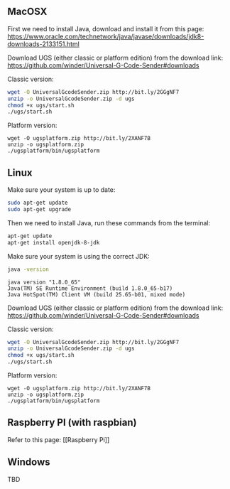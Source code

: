 ## MacOSX
First we need to install Java, download and install it from this page:
https://www.oracle.com/technetwork/java/javase/downloads/jdk8-downloads-2133151.html

Download UGS (either classic or platform edition) from the download link: https://github.com/winder/Universal-G-Code-Sender#downloads

Classic version:
```bash
wget -O UniversalGcodeSender.zip http://bit.ly/2GGgNF7
unzip -o UniversalGcodeSender.zip -d ugs
chmod +x ugs/start.sh
./ugs/start.sh
```

Platform version:
```
wget -O ugsplatform.zip http://bit.ly/2XANF7B
unzip -o ugsplatform.zip
./ugsplatform/bin/ugsplatform
```

## Linux

Make sure your system is up to date:
```bash
sudo apt-get update
sudo apt-get upgrade
```

Then we need to install Java, run these commands from the terminal: 
```bash
apt-get update
apt-get install openjdk-8-jdk
```

Make sure your system is using the correct JDK:
```bash
java -version
```

```
java version "1.8.0_65"
Java(TM) SE Runtime Environment (build 1.8.0_65-b17)
Java HotSpot(TM) Client VM (build 25.65-b01, mixed mode)
```

Download UGS (either classic or platform edition) from the download link: https://github.com/winder/Universal-G-Code-Sender#downloads

Classic version:
```bash
wget -O UniversalGcodeSender.zip http://bit.ly/2GGgNF7
unzip -o UniversalGcodeSender.zip -d ugs
chmod +x ugs/start.sh
./ugs/start.sh
```

Platform version:
```
wget -O ugsplatform.zip http://bit.ly/2XANF7B
unzip -o ugsplatform.zip
./ugsplatform/bin/ugsplatform
```

## Raspberry PI (with raspbian)
Refer to this page: [[Raspberry Pi]]

## Windows
TBD